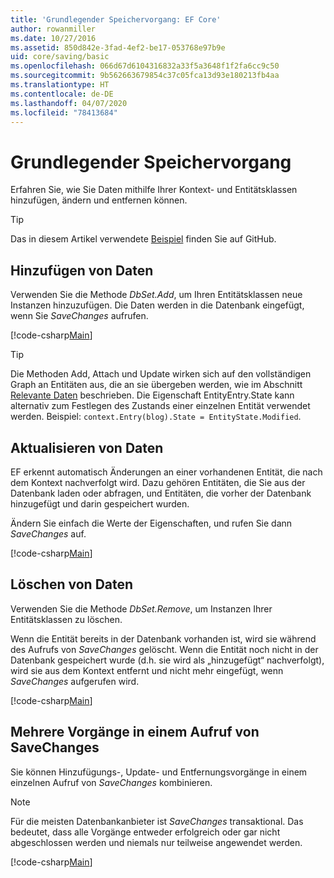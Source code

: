 ```yaml
---
title: 'Grundlegender Speichervorgang: EF Core'
author: rowanmiller
ms.date: 10/27/2016
ms.assetid: 850d842e-3fad-4ef2-be17-053768e97b9e
uid: core/saving/basic
ms.openlocfilehash: 066d67d6104316832a33f5a3648f1f2fa6cc9c50
ms.sourcegitcommit: 9b562663679854c37c05fca13d93e180213fb4aa
ms.translationtype: HT
ms.contentlocale: de-DE
ms.lasthandoff: 04/07/2020
ms.locfileid: "78413684"
---
```

# <a name="basic-save"></a>Grundlegender Speichervorgang

Erfahren Sie, wie Sie Daten mithilfe Ihrer Kontext- und Entitätsklassen hinzufügen, ändern und entfernen können.

> [!TIP]  
> Das in diesem Artikel verwendete [Beispiel](https://github.com/dotnet/EntityFramework.Docs/tree/master/samples/core/Saving/Basics/) finden Sie auf GitHub.

## <a name="adding-data"></a>Hinzufügen von Daten

Verwenden Sie die Methode *DbSet.Add*, um Ihren Entitätsklassen neue Instanzen hinzuzufügen. Die Daten werden in die Datenbank eingefügt, wenn Sie *SaveChanges* aufrufen.

[!code-csharp[Main](../../../samples/core/Saving/Basics/Sample.cs#Add)]

> [!TIP]  
> Die Methoden Add, Attach und Update wirken sich auf den vollständigen Graph an Entitäten aus, die an sie übergeben werden, wie im Abschnitt [Relevante Daten](related-data.md) beschrieben. Die Eigenschaft EntityEntry.State kann alternativ zum Festlegen des Zustands einer einzelnen Entität verwendet werden. Beispiel: `context.Entry(blog).State = EntityState.Modified`.

## <a name="updating-data"></a>Aktualisieren von Daten

EF erkennt automatisch Änderungen an einer vorhandenen Entität, die nach dem Kontext nachverfolgt wird. Dazu gehören Entitäten, die Sie aus der Datenbank laden oder abfragen, und Entitäten, die vorher der Datenbank hinzugefügt und darin gespeichert wurden.

Ändern Sie einfach die Werte der Eigenschaften, und rufen Sie dann *SaveChanges* auf.

[!code-csharp[Main](../../../samples/core/Saving/Basics/Sample.cs#Update)]

## <a name="deleting-data"></a>Löschen von Daten

Verwenden Sie die Methode *DbSet.Remove*, um Instanzen Ihrer Entitätsklassen zu löschen.

Wenn die Entität bereits in der Datenbank vorhanden ist, wird sie während des Aufrufs von *SaveChanges* gelöscht. Wenn die Entität noch nicht in der Datenbank gespeichert wurde (d.h. sie wird als „hinzugefügt“ nachverfolgt), wird sie aus dem Kontext entfernt und nicht mehr eingefügt, wenn *SaveChanges* aufgerufen wird.

[!code-csharp[Main](../../../samples/core/Saving/Basics/Sample.cs#Remove)]

## <a name="multiple-operations-in-a-single-savechanges"></a>Mehrere Vorgänge in einem Aufruf von SaveChanges

Sie können Hinzufügungs-, Update- und Entfernungsvorgänge in einem einzelnen Aufruf von *SaveChanges* kombinieren.

> [!NOTE]  
> Für die meisten Datenbankanbieter ist *SaveChanges* transaktional. Das bedeutet, dass alle Vorgänge entweder erfolgreich oder gar nicht abgeschlossen werden und niemals nur teilweise angewendet werden.

[!code-csharp[Main](../../../samples/core/Saving/Basics/Sample.cs#MultipleOperations)]
